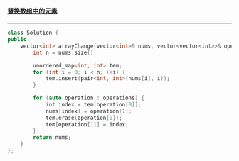 #### <a href="https://leetcode.cn/problems/replace-elements-in-an-array/">替换数组中的元素</a>

-----------

```c++
class Solution {
public:
    vector<int> arrayChange(vector<int>& nums, vector<vector<int>>& operations) {
        int n = nums.size();

        unordered_map<int, int> tem;
        for (int i = 0; i < n; ++i) {
            tem.insert(pair<int, int>(nums[i], i));
        }

        for (auto operation : operations) {
            int index = tem[operation[0]];
            nums[index] = operation[1];
            tem.erase(operation[0]);
            tem[operation[1]] = index;
        }
        return nums;
    }
};
```

